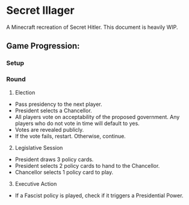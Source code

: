 # Secret Illager

A Minecraft recreation of Secret Hitler. This document is heavily WIP.

## Game Progression:
### Setup


### Round
1. Election
  * Pass presidency to the next player.
  * President selects a Chancellor.
  * All players vote on acceptability of the proposed government. Any players who do not vote in time will default to yes.
  * Votes are revealed publicly.
  * If the vote fails, restart. Otherwise, continue.
2. Legislative Session
  * President draws 3 policy cards.
  * President selects 2 policy cards to hand to the Chancellor.
  * Chancellor selects 1 policy card to play.
3. Executive Action
  * If a Fascist policy is played, check if it triggers a Presidential Power.
